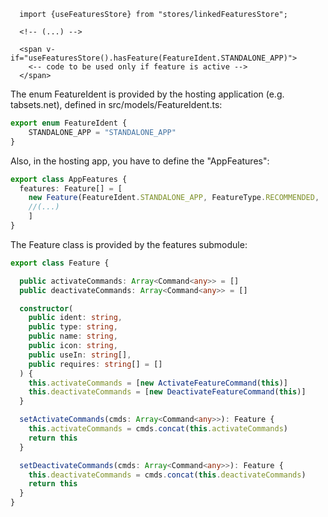 ```vue
  import {useFeaturesStore} from "stores/linkedFeaturesStore";

  <!-- (...) -->

  <span v-if="useFeaturesStore().hasFeature(FeatureIdent.STANDALONE_APP)">
    <-- code to be used only if feature is active -->
  </span>
```

The enum FeatureIdent is provided by the hosting application (e.g. tabsets.net), defined
in src/models/FeatureIdent.ts:

```typescript
export enum FeatureIdent {
    STANDALONE_APP = "STANDALONE_APP"
}
```

Also, in the hosting app, you have to define the "AppFeatures":

```typescript
export class AppFeatures {
  features: Feature[] = [
    new Feature(FeatureIdent.STANDALONE_APP, FeatureType.RECOMMENDED, 'Standalone App', 'o_open_in_new', ['bex'])
    //(...)
    ]
}
```

The Feature class is provided by the features submodule:

```typescript
export class Feature {

  public activateCommands: Array<Command<any>> = []
  public deactivateCommands: Array<Command<any>> = []

  constructor(
    public ident: string,
    public type: string,
    public name: string,
    public icon: string,
    public useIn: string[],
    public requires: string[] = []
  ) {
    this.activateCommands = [new ActivateFeatureCommand(this)]
    this.deactivateCommands = [new DeactivateFeatureCommand(this)]
  }

  setActivateCommands(cmds: Array<Command<any>>): Feature {
    this.activateCommands = cmds.concat(this.activateCommands)
    return this
  }

  setDeactivateCommands(cmds: Array<Command<any>>): Feature {
    this.deactivateCommands = cmds.concat(this.deactivateCommands)
    return this
  }
}
```

